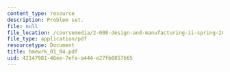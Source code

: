 ```yaml
---
content_type: resource
description: Problem set.
file: null
file_location: /coursemedia/2-008-design-and-manufacturing-ii-spring-2004/4214798146ee7efaa444e27fb0857b65_hmewrk_01_04.pdf
file_type: application/pdf
resourcetype: Document
title: hmewrk_01_04.pdf
uid: 42147981-46ee-7efa-a444-e27fb0857b65
---
```

